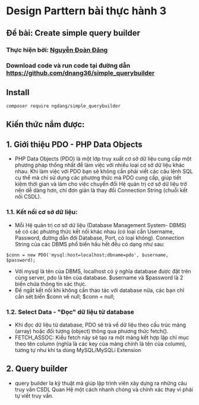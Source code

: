 # Design Parttern bài thực hành 3

## Đề bài: Create simple query builder

### Thực hiện bởi: [Nguyễn Đoàn Đăng](https://github.com/dnang36)

### Download code và run code tại đường dẫn https://github.com/dnang36/simple_querybuilder

## Install

````
composer require ngdang/simple_querybuilder
````


## Kiến thức nắm được:
## 1. Giới thiệu PDO - PHP Data Objects
- PHP Data Objects (PDO) là một lớp truy xuất cơ sở dữ liệu cung cấp một phương pháp thống nhất để làm việc với nhiều loại cơ sở dữ liệu khác nhau. Khi làm việc với PDO bạn sẽ không cần phải viết các câu lệnh SQL cụ thể mà chỉ sử dụng các phương thức mà PDO cung cấp, giúp tiết kiệm thời gian và làm cho việc chuyển đổi Hệ quản trị cơ sở dữ liệu trở nên dễ dàng hơn, chỉ đơn giản là thay đổi Connection String (chuỗi kết nối CSDL).
### 1.1. Kết nối cơ sở dữ liệu:
- Mỗi Hệ quản trị cơ sở dữ liệu (Database Management System- DBMS) sẽ có các phương thức kết nối khác nhau (có loại cần Username, Password, đường dẫn đới Database, Port, có loại không). Connection String của các DBMS phổ biến hầu hết đều có dạng như sau:
````
$conn = new PDO('mysql:host=localhost;dbname=pdo', $username, $password);
````
- Với mysql là tên của DBMS, localhost có ý nghĩa database được đặt trên cùng server, pdo là tên của database. $username và $password là 2 biến chứa thông tin xác thực.
- Đế ngắt kết nối khi không cần thao tác với database nữa, các bạn chỉ cần sét biến $conn về null; $conn = null;
### 1.2. Select Data - "Đọc" dữ liệu từ database
- Khi đọc dữ liệu từ database, PDO sẽ trả về dữ liệu theo cấu trúc mảng (array) hoặc đối tượng (object) thông qua phương thức fetch().
- FETCH_ASSOC: Kiểu fetch này sẽ tạo ra một mảng kết hợp lập chỉ mục theo tên column (nghĩa là các key của mảng chính là tên của column), tương tự như khi ta dùng MySQL/MySQLi Extension

## 2. Query builder
- query builder la kỹ thuật mà giúp lập trình viên xây dựng ra những câu truy vấn CSDL Quan Hệ một cách nhanh chóng và chính xác thay vì phải tự viết truy vấn.